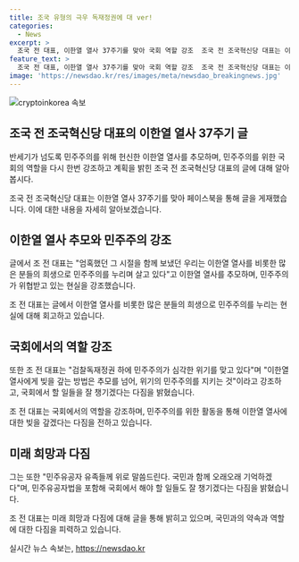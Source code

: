 ```yaml
---
title: 조국 유형의 극우 독재정권에 대 ver! 
categories:
  - News
excerpt: >
  조국 전 대표, 이한열 열사 37주기를 맞아 국회 역할 강조  조국 전 조국혁신당 대표는 이한열 열사 37주기를 맞아 페이스북에 글을 게재했다. 그는 이한열 열사의 희생으로 민주주의를 누리며 살고 있다고 강조했으며, 민주유공자법 등 국회에서 해야 할 일을 잘 챙기겠다고 약속했다. 전당대회에 유일 당대표 후보로 등록되었으며, 진정한 대중정당으로 나아가겠다는 의지를 밝혔다. 조국혁신당은 4·10 총선에서 12석을 확보했으며, 다시 이 자리에 섰다는 의사를 밝혔다.
feature_text: >
  조국 전 대표, 이한열 열사 37주기를 맞아 국회 역할 강조  조국 전 조국혁신당 대표는 이한열 열사 37주기를 맞아 페이스북에 글을 게재했다. 그는 이한열 열사의 희생으로 민주주의를 누리며 살고 있다고 강조했으며, 민주유공자법 등 국회에서 해야 할 일을 잘 챙기겠다고 약속했다. 전당대회에 유일 당대표 후보로 등록되었으며, 진정한 대중정당으로 나아가겠다는 의지를 밝혔다. 조국혁신당은 4·10 총선에서 12석을 확보했으며, 다시 이 자리에 섰다는 의사를 밝혔다.
image: 'https://newsdao.kr/res/images/meta/newsdao_breakingnews.jpg'
---
```


<p><img src="https://newsdao.kr/res/images/meta/newsdao_breakingnews.jpg" alt="cryptoinkorea 속보" /></p>

<h2 data-ke-size="size26">조국 전 조국혁신당 대표의 이한열 열사 37주기 글</h2>

<p>반세기가 넘도록 민주주의를 위해 헌신한 이한열 열사를 추모하며, 민주주의를 위한 국회의 역할을 다시 한번 강조하고 계획을 밝힌 조국 전 조국혁신당 대표의 글에 대해 알아봅시다.</p>

<p data-ke-size="size16">조국 전 조국혁신당 대표는 이한열 열사 37주기를 맞아 페이스북을 통해 글을 게재했습니다. 이에 대한 내용을 자세히 알아보겠습니다.</p>

<h2 data-ke-size="size24">이한열 열사 추모와 민주주의 강조</h2>

<p>글에서 조 전 대표는 "엄혹했던 그 시절을 함께 보냈던 우리는 이한열 열사를 비롯한 많은 분들의 희생으로 민주주의를 누리며 살고 있다"고 이한열 열사를 추모하며, 민주주의가 위협받고 있는 현실을 강조했습니다.</p>

<p data-ke-size="size16">조 전 대표는 글에서 이한열 열사를 비롯한 많은 분들의 희생으로 민주주의를 누리는 현실에 대해 회고하고 있습니다.</p>

<h2 data-ke-size="size24">국회에서의 역할 강조</h2>

<p>또한 조 전 대표는 "검찰독재정권 하에 민주주의가 심각한 위기를 맞고 있다"며 "이한열 열사에게 빚을 갚는 방법은 추모를 넘어, 위기의 민주주의를 지키는 것"이라고 강조하고, 국회에서 할 일들을 잘 챙기겠다는 다짐을 밝혔습니다.</p>

<p data-ke-size="size16">조 전 대표는 국회에서의 역할을 강조하며, 민주주의를 위한 활동을 통해 이한열 열사에 대한 빚을 갚겠다는 다짐을 전하고 있습니다.</p>

<h2 data-ke-size="size24">미래 희망과 다짐</h2>

<p>그는 또한 "민주유공자 유족들께 위로 말씀드린다. 국민과 함께 오래오래 기억하겠다"며, 민주유공자법을 포함해 국회에서 해야 할 일들도 잘 챙기겠다는 다짐을 밝혔습니다.</p>

<p data-ke-size="size16">조 전 대표는 미래 희망과 다짐에 대해 글을 통해 밝히고 있으며, 국민과의 약속과 역할에 대한 다짐을 피력하고 있습니다.</p>
실시간 뉴스 속보는, <a href="https://newsdao.kr" rel="dofollow">https://newsdao.kr</a>



